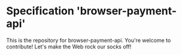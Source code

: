
# Specification 'browser-payment-api'

This is the repository for browser-payment-api. You're welcome to contribute! Let's make the Web rock our socks
off!
